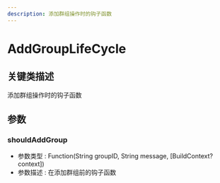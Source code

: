 ```yaml
---
description: 添加群组操作时的钩子函数
---
```


# AddGroupLifeCycle

## 关键类描述

添加群组操作时的钩子函数

## 参数

### shouldAddGroup

* 参数类型 : Function(String groupID, String message, \[BuildContext? context])
* 参数描述 : 在添加群组前的钩子函数

